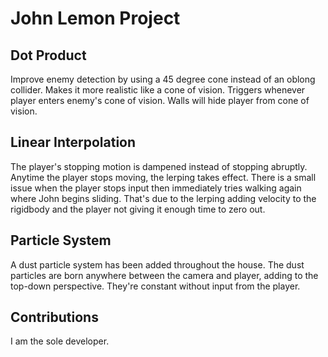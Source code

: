 # John Lemon Project

## Dot Product
Improve enemy detection by using a 45 degree cone instead of an oblong collider. Makes it more realistic like a cone of vision. Triggers whenever player enters enemy's cone of vision. Walls will hide player from cone of vision.
 
## Linear Interpolation
The player's stopping motion is dampened instead of stopping abruptly. Anytime the player stops moving, the lerping takes effect. There is a small issue when the player stops input then immediately tries walking again where John begins sliding. That's due to the lerping adding velocity to the rigidbody and the player not giving it enough time to zero out.

## Particle System
A dust particle system has been added throughout the house. The dust particles are born anywhere between the camera and player, adding to the top-down perspective. They're constant without input from the player.

## Contributions
I am the sole developer.